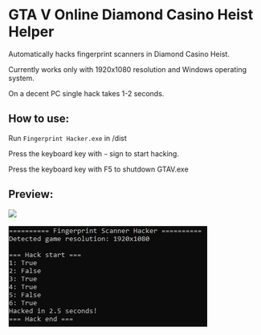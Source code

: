 # GTA V Online Diamond Casino Heist Helper

Automatically hacks fingerprint scanners in Diamond Casino Heist.

Currently works only with 1920x1080 resolution and Windows operating system.

On a decent PC single hack takes 1-2 seconds.

## How to use:
Run `Fingerprint Hacker.exe` in  /dist

Press the keyboard key with `~` sign to start hacking.

Press the keyboard key with F5 to shutdown GTAV.exe

## Preview:

![](images/video.gif)

![](images/console.jpg)